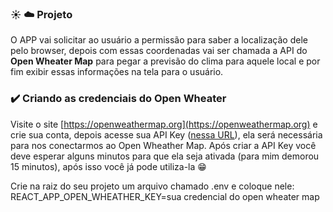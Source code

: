 ### :sunny: :cloud: Projeto
O APP vai solicitar ao usuário a permissão para saber a localização dele pelo browser, depois com essas coordenadas vai ser chamada a API do **Open Wheater Map** para pegar a previsão do clima para aquele local e por fim exibir essas informações na tela para o usuário.

### :heavy_check_mark: Criando as credenciais do Open Wheater
Visite o site [https://openweathermap.org](https://openweathermap.org) e crie sua conta, depois acesse sua API Key ([nessa URL](https://home.openweathermap.org/api_keys)), ela será necessária para nos conectarmos ao Open Wheather Map.
Após criar a API Key você deve esperar alguns minutos para que ela seja ativada (para mim demorou 15 minutos), após isso você já pode utiliza-la 😁

Crie na raiz do seu projeto um arquivo chamado .env e coloque nele:
REACT_APP_OPEN_WHEATHER_KEY=sua credencial do open wheater map